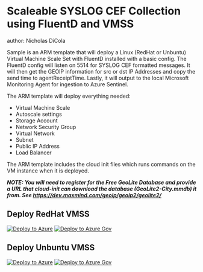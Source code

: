 # Scaleable SYSLOG CEF Collection using FluentD and VMSS
author: Nicholas DiCola

Sample is an ARM template that will deploy a Linux (RedHat or Unbuntu) Virtual Machine Scale Set with FluentD installed with a basic config.  The FluentD config will listen on 5514 for SYSLOG CEF formatted messages.  It will then get the GEOIP information for src or dst IP Addresses and copy the send time to agentReceiptTime.  Lastly, it will output to the local Microsoft Monitoring Agent for ingestion to Azure Sentinel.

The ARM template will deploy everything needed:
* Virtual Machine Scale
* Autoscale settings
* Storage Account
* Network Security Group
* Virtual Network
* Subnet
* Public IP Address
* Load Balancer

The ARM template includes the cloud init files which runs commands on the VM instance when it is deployed.

***NOTE: You will need to register for the Free GeoLite Database and provide a URL that cloud-init can download the database (GeoLite2-City.mmdb) it from.  See https://dev.maxmind.com/geoip/geoip2/geolite2/***


## Deploy RedHat VMSS
[![Deploy to Azure](https://aka.ms/deploytoazurebutton)]("https://portal.azure.com/#create/Microsoft.Template/uri/https%3A%2F%2Fraw.githubusercontent.com%2FAzure%2FAzure-Sentinel%2Fmaster%2FDataConnectors%2FFluentD-VMSS%2FFluentD-VMSS-RH-Templatev2.json)
[![Deploy to Azure Gov](https://aka.ms/deploytoazuregovbutton)]("https://portal.azure.us/#create/Microsoft.Template/uri/https%3A%2F%2Fraw.githubusercontent.com%2FAzure%2FAzure-Sentinel%2Fmaster%2FDataConnectors2FFluentD-VMSS%2FFluentD-VMSS-RH-Templatev2.json)

## Deploy Unbuntu VMSS
[![Deploy to Azure](https://aka.ms/deploytoazurebutton)]("https://portal.azure.com/#create/Microsoft.Template/uri/https%3A%2F%2Fraw.githubusercontent.com%2FAzure%2FAzure-Sentinel%2Fmaster%2FDataConnectors%2FFluentd-VMSS%2FFluentD-VMSS-UB-Templatev2.json)
[![Deploy to Azure Gov](https://aka.ms/deploytoazuregovbutton)]("https://portal.azure.us/#create/Microsoft.Template/uri/https%3A%2F%2Fraw.githubusercontent.com%2FAzure%2FAzure-Sentinel%2Fmaster%2FDataConnectors2FFluentD-VMSS%2FFluentD-VMSS-UB-Templatev2.json)